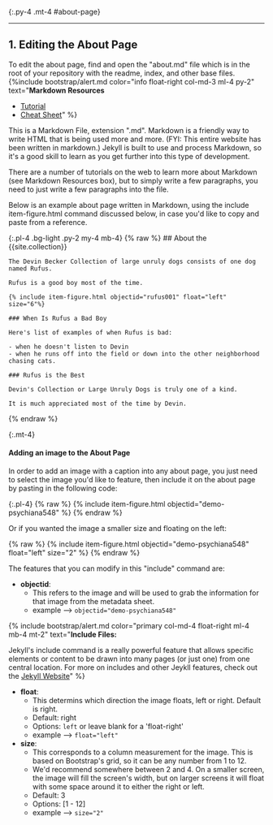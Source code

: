 {:.py-4 .mt-4 #about-page}
***

## 1. Editing the About Page

To edit the about page, find and open the "about.md" file which is in the root of your repository with the readme, index, and other base files. 
{%include bootstrap/alert.md color="info float-right col-md-3 ml-4 py-2" text="**Markdown Resources**
- [Tutorial](https://www.markdowntutorial.com/) 
- [Cheat Sheet](https://github.com/adam-p/markdown-here/wiki/Markdown-Cheatsheet)" %} 

This is a Markdown File, extension ".md". Markdown is a friendly way to write HTML that is being used more and more.  (FYI: This entire website has been written in markdown.) Jekyll is built to use and process Markdown, so it's a good skill to learn as you get further into this type of development. 

There are a number of tutorials on the web to learn more about Markdown (see Markdown Resources box), but to simply write a few paragraphs, you need to just write a few paragraphs into the file.

Below is an example about page written in Markdown, using the include item-figure.html command discussed below, in case you'd like to copy and paste from a reference. 

{:.pl-4 .bg-light .py-2 my-4 mb-4}
{% raw %}
    ## About the {{site.collection}} 

    The Devin Becker Collection of large unruly dogs consists of one dog named Rufus. 
    
    Rufus is a good boy most of the time. 

    {% include item-figure.html objectid="rufus001" float="left" size="6"%}

    ### When Is Rufus a Bad Boy

    Here's list of examples of when Rufus is bad: 
    
    - when he doesn't listen to Devin
    - when he runs off into the field or down into the other neighborhood chasing cats. 

    ### Rufus is the Best

    Devin's Collection or Large Unruly Dogs is truly one of a kind. 
    
    It is much appreciated most of the time by Devin.

{% endraw %}

{:.mt-4}
#### Adding an image to the About Page

In order to add an image with a caption into any about page, you just need to select the image you'd like to feature, then include it on the about page by pasting in the following code: 

{:.pl-4}
{% raw %}
    {% include item-figure.html objectid="demo-psychiana548" %}
{% endraw %}

Or if you wanted the image a smaller size and floating on the left:  

{% raw %}
    {% include item-figure.html objectid="demo-psychiana548" float="left" size="2" %}
{% endraw %}

The features that you can modify in this "include" command are: 

- **objectid**: 
    - This refers to the image and will be used to grab the information for that image from the metadata sheet. 
    - example --> `objectid="demo-psychiana548"`

{% include bootstrap/alert.md color="primary col-md-4 float-right ml-4 mb-4 mt-2" text="**Include Files:** 

Jekyll's include command is a really powerful feature that allows specific elements or content to be drawn into many pages (or just one) from one central location. For more on includes and other Jeykll features, check out the [Jekyll Website](https://jekyllrb.com/)" %}

- **float**: 
    - This determins which direction the image floats, left or right. Default is right.
    - Default: right
    - Options: `left` or leave blank for a 'float-right'  
    - example --> `float="left"`
- **size**:
    - This corresponds to a column measurement for the image. This is based on Bootstrap's grid, so it can be any number from 1 to 12. 
    - We'd recommend somewhere between 2 and 4. On a smaller screen, the image will fill the screen's width, but on larger screens it will float with some space around it to either the right or left.
    - Default: 3
    - Options: [1 - 12]
    - example --> `size="2"`